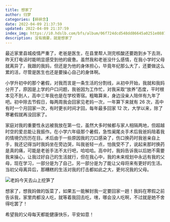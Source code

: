 ```yaml
---
title: 想家了
author: 归梦
categories: [碎碎念]
date: 2022-04-09 21:37:59
updated: 2022-04-09 21:37:59
index_img: https://i0.hdslb.com/bfs/album/06f724dcd548dd86645a0251e0887f4f5558f62b.jpg@600w.webp
description: 没有摘要，就是想家了
---
```


最近家里县城疫情严重了，老爸是医生，在县里帮人测完核酸还要跑到乡下去测，昨天打电话时能明显感受到他的疲惫。虽然我和老爸没什么感情，在我小学时父母就离异了，我跟的我妈，但还是为他的身体担心，毕竟年纪那么大了，还要做这么累的活，尽管是医生也还是要操心自己的身体啊。

小学升初中的那个暑假，对我而言是一条生活的分割线，从初中开始，我就和我妈分开了，原因是上学的户口问题，我爸因为工作忙，对我采取“放养”态度，平时根本见不到人，高中三年我也是在学校寄宿。粗略算来，身边没亲人陪伴有九年了吧。初中除去节假日，每两周我会回家见老妈一次，一年算下来就有 26 次，高中有时一个月回家一次，有时更长时间才回，每年最多回家 12 次，大学以来，除了寒暑假就再没回家了。

家庭对我的重要性永远被我放在第一位，虽然大多时候都与家人相隔两地，但超越时空的爱总能让我振作。在小学六年级那个暑假，急性阑尾炎手术后我爸妈陪着我的情境仍历历在目。术后由于一些原因我的刀口感染了，伤口换药时我爸亲自上手，我还记得当时我妈坐在旁边哭，叫我爸轻一点，怕我受不了，说起来那时换药是真的痛，可能是老爸手法不太行吧，哈哈哈。高中时，我妈告诉我以后她不需要我来操心，让我过好自己的生活就行，但在我心中，我的未来规划中永远有我的父母，现在学习，一部分是为了自己，另一部分是为了能让父母将来有更好的生活。当初父母离异后，那糟糕的生活对我的打击都如此之大，更何况我的父母。

![老妈今天去山上挖笋了](https://i0.hdslb.com/bfs/album/85fda1441297892e15b8e5a56343ce618bbfb2c7.jpg@1000w.webp)

想家了，想我妈做的饭菜了，如果五一能解封我一定要回家一趟！我妈在寒假之前告诉我，家里肉都没人吃，就等着我回去吃，嗐，哪会没人吃啊，不过就是她不舍得吃罢了！

希望我的父母每天都能健康快乐，平安如意！